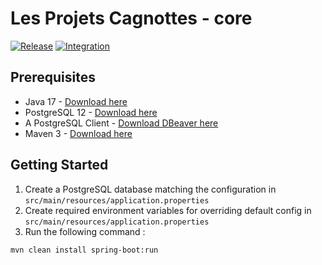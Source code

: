 # Les Projets Cagnottes - core
[![Release](https://github.com/les-projets-cagnottes/core/workflows/Release/badge.svg)](https://github.com/les-projets-cagnottes/core/actions?query=workflow%3ARelease)
[![Integration](https://github.com/les-projets-cagnottes/core/workflows/Integration/badge.svg)](https://github.com/les-projets-cagnottes/core/actions?query=workflow%3AIntegration)

## Prerequisites

- Java 17 - [Download here](https://jdk.java.net/17/)
- PostgreSQL 12 - [Download here](https://www.postgresql.org/download/)
- A PostgreSQL Client - [Download DBeaver here](https://dbeaver.io/download/)
- Maven 3 - [Download here](https://maven.apache.org/download.cgi)

## Getting Started

1. Create a PostgreSQL database matching the configuration in `src/main/resources/application.properties`
2. Create required environment variables for overriding default config in `src/main/resources/application.properties`
3. Run the following command :
```bash
mvn clean install spring-boot:run
```